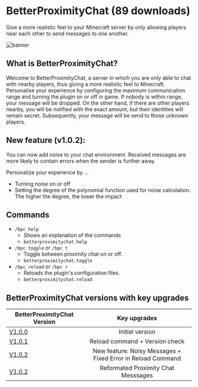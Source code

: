 # BetterProximityChat (89 downloads)
Give a more realistic feel to your Minecraft server by only allowing players near each other to send messages to one another.

![banner](https://user-images.githubusercontent.com/37398740/126126830-565f1d63-f6ec-423f-9da0-bff15b1b24a7.png)
## What is BetterProximityChat?
Welcome to BetterProximityChat, a server in which you are only able to chat with nearby players, thus giving a more realistic feel to Minecraft. Personalise your experience by configuring the maximum communication range and turning the plugin on or off in game. If nobody is within range, your message will be dropped. On the other hand, if there are other players nearby, you will be notified with the exact amount, but their identities will remain secret. Subsequently, your message will be send to those unknown players.

## New feature (v1.0.2):
You can now add noise to your chat environment. Received messages are more likely to contain errors when the sender is further away.

Personalize your experience by ...
- Turning noise on or off
- Setting the degree of the polynomial function used for noise calculation. The higher the degree, the lower the impact

## Commands
- `/bpc help`
  - Shows an explanation of the commands
  - `betterproximitychat.help`
- `/bpc toggle` or `/bpc t`
  - Toggle between proximity chat on or off.
  - `betterproximitychat.toggle`
- `/bpc reload` or `/bpc r`
  - Reloads the plugin's configuration files.
  - `betterproximitychat.reload`

## BetterProximityChat versions with key upgrades
| BetterProximityChat Version        | Key upgrades           | 
| ------------- |:-------------:| 
| [V1.0.0](https://github.com/BetterPluginsSpigot/BetterProximityChat/tree/v1.0.0)    | Initial version | 
| [V1.0.1](https://github.com/BetterPluginsSpigot/BetterProximityChat/tree/v1.0.1)    | Reload command + Version check | 
| [V1.0.2](https://github.com/BetterPluginsSpigot/BetterProximityChat/tree/v1.0.2)    | New feature: Noisy Messages + Fixed Error in Reload Command |
| [V1.0.2](https://github.com/BetterPluginsSpigot/BetterProximityChat/tree/v1.0.3)    | Reformated Proximity Chat Messsages |
